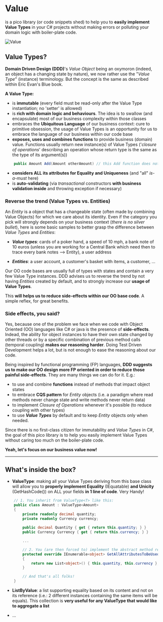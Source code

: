 # Value

is a pico library (or code snippets shed) to help you to __easily implement Value Types__ in your C# projects without making errors or polluting your domain logic with boiler-plate code.

![Value](https://github.com/tpierrain/Value/blob/master/Value-small.jpg?raw=true)

## Value Types?
__Domain Driven Design (DDD)__'s *Value Object* being an oxymoron (indeed, an object has a changing state by nature), we now rather use the "*Value Type*" (instance) terminology. But the concept is the same as described within Eric Evan's Blue book.

__A Value Type:__
 - is __immutable__ (every field must be read-only after the Value Type instantiation; no 'setter' is allowed)
 - is __rich with domain logic and behaviours__. The idea is to swallow (and encapsulate) most of our business complexity within those classes
 - embraces the __Ubiquitous Language__ of our business context: cure to primitive obsession, the usage of Value Types is an opportunity for us to embrace the language of our business within our code base
 - __exposes, uses and combines functions__ to provide business (domain) value. Functions usually return new instance(s) of Value Types ('*closure of operations*' describing an operation whose return type is the same as the type of its argument(s))

```c#
    public Amount Add(Amount otherAmount) // this Add function does not change any Amount instance, it creates a new one as a result
```

 - __considers ALL its attributes for Equality and Uniqueness__ (and "all" *is-a-must* here)
 - is __auto-validating__ (via *transactional* constructors __with business validation inside__ and throwing exception if necessary)


### Reverse the trend (Value Types vs. Entities)

An *Entity* is a object that has a changeable state (often made by combining Value Objects) for which we care about its identity. Even if the category you pick will strongly depends on your business context (*there is no silver bullet*), here is some basic samples to better grasp the difference between *Value Types* and *Entities*:
 
 - __*Value types*__: cards of a poker hand, a speed of 10 mph, a bank note of 10 euros (unless you are working for a Central Bank which need then to trace every bank notes --> Entity), a user address

 - __*Entities*__: a user account, a customer's basket with items, a customer, ...

Our OO code bases are usually full of types with states and contain a very few Value Type instances.
DDD advises us to reverse the trend by not having *Entities* created by default, and to strongly increase our __usage of Value Types__. 

This __will helps us to reduce side-effects within our OO base code__. A simple reflex, for great benefits.

### Side effects, you said?

Yes, because one of the problem we face when we code with Object Oriented (OO) languages like C# or java is the presence of __side-effects__. Indead, the ability for object instances to have their own state changed by other threads or by a specific combination of previous method calls (temporal coupling) __makes our reasoning harder__. Doing Test Driven Development helps a lot, but is not enough to ease the reasoning about our code.

Being inspired by functional programming (FP) languages, __DDD suggests us to make our OO design more FP oriented in order to reduce those painful side-effects__. They are many things we can do for it. E.g.: 
 - to use and combine __functions__ instead of methods that impact object states
 - to embrace __CQS pattern__ for *Entity* objects (i.e. a paradigm where read methods never change state and write methods never return data)
 - to implement *Closure of Operations* whenever it's possible (to reduce coupling with other types)
 - to use __*Value Types*__ by default and to keep *Entity* objects only when needed.

Since there is no first-class citizen for immutability and *Value Types* in C#, the goal of this pico library is to help you easily implement Value Types without caring too much on the boiler-plate code. 

__Yeah, let's focus on our business value now!__

--- 

## What's inside the box?

 - __ValueType<T>__: making all your Value Types deriving from this base class will allow you to __properly implement Equality__ (IEquatable) __and Unicity__ (GetHashCode()) on ALL your fields __in 1 line of code__. Very Handy!
```c#
    // 1. You inherit from ValueType<T> like this:
	public class Amount : ValueType<Amount>
    {
        private readonly decimal quantity;
        private readonly Currency currency;
		
		public decimal Quantity { get { return this.quantity; } }
        public Currency Currency { get { return this.currency; } }

		...

		// 2. You (are then forced to) implement the abstract method returning the list of all your fields
		protected override IEnumerable<object> GetAllAttributesToBeUsedForEquality()
        {
            return new List<object>() { this.quantity, this.currency }; // The line of code I was talking about
        }

		// And that's all folks!
    }


```

 - __ListByValue<T>__: a list supporting equality based on its content and not on its reference (i.e.: 2 different instances containing the same items will be equals). This collection is __very useful for any ValueType that would like to aggregate a list__

 - ...

 
 
